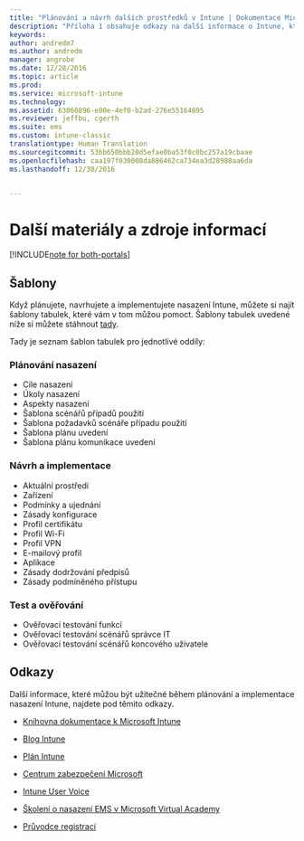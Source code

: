```yaml
---
title: "Plánování a návrh dalších prostředků v Intune | Dokumentace Microsoftu"
description: "Příloha 1 obsahuje odkazy na další informace o Intune, které můžou být užitečné během plánování a implementace nasazení Intune."
keywords: 
author: andredm7
ms.author: andredm
manager: angrobe
ms.date: 12/28/2016
ms.topic: article
ms.prod: 
ms.service: microsoft-intune
ms.technology: 
ms.assetid: 63060896-e00e-4ef0-b2ad-276e55164895
ms.reviewer: jeffbu, cgerth
ms.suite: ems
ms.custom: intune-classic
translationtype: Human Translation
ms.sourcegitcommit: 53bb650bbb20d5efae0ba53f0c0bc257a19cbaae
ms.openlocfilehash: caa197f030008da886462ca734ea3d28980aa6da
ms.lasthandoff: 12/30/2016


---
```


# <a name="additional-resources"></a>Další materiály a zdroje informací

[!INCLUDE[note for both-portals](../includes/note-for-both-portals.md)]

## <a name="templates"></a>Šablony

Když plánujete, navrhujete a implementujete nasazení Intune, můžete si najít šablony tabulek, které vám v tom můžou pomoct. Šablony tabulek uvedené níže si můžete stáhnout [tady](https://gallery.technet.microsoft.com/Intune-deployment-planning-fae156c2?redir=0).

Tady je seznam šablon tabulek pro jednotlivé oddíly:

### <a name="deployment-planning"></a>Plánování nasazení

- Cíle nasazení
- Úkoly nasazení
- Aspekty nasazení
- Šablona scénářů případů použití
- Šablona požadavků scénáře případu použití
- Šablona plánu uvedení
- Šablona plánu komunikace uvedení

### <a name="design-and-implementation"></a>Návrh a implementace

- Aktuální prostředí
- Zařízení
- Podmínky a ujednání
- Zásady konfigurace
- Profil certifikátu
- Profil Wi-Fi
- Profil VPN
- E-mailový profil
- Aplikace
- Zásady dodržování předpisů
- Zásady podmíněného přístupu

### <a name="test-and-validation"></a>Test a ověřování

- Ověřovací testování funkcí
- Ověřovací testování scénářů správce IT
- Ověřovací testování scénářů koncového uživatele

## <a name="links"></a>Odkazy

Další informace, které můžou být užitečné během plánování a implementace nasazení Intune, najdete pod těmito odkazy.

-   [Knihovna dokumentace k Microsoft Intune](https://docs.microsoft.com/intune/)

-   [Blog Intune](https://blogs.technet.microsoft.com/enterprisemobility/)

-   [Plán Intune](https://www.microsoft.com/server-cloud/roadmap/)

-   [Centrum zabezpečení Microsoft](http://www.microsoft.com/TrustCenter/default.aspx)

-   [Intune User Voice](http://microsoftintune.uservoice.com/)

-   [Školení o nasazení EMS v Microsoft Virtual Academy](https://mva.microsoft.com/en-US/training-courses/deploying-microsoft-enterprise-mobility-suite-16408?l=wjq9vmwvD_5805996570)

-   [Průvodce registrací](https://gallery.technet.microsoft.com/Intune-End-User-Enrollment-3a0c9b0c?WT.mc_id=Blog_Intune_General_PCIT)

